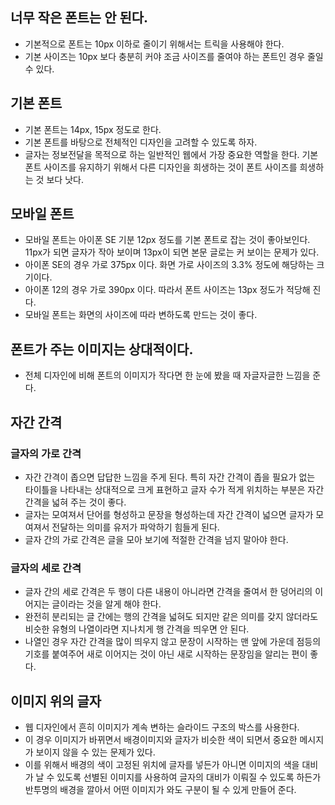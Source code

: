 ## 너무 작은 폰트는 안 된다.
- 기본적으로 폰트는 10px 이하로 줄이기 위해서는 트릭을 사용해야 한다.
- 기본 사이즈는 10px 보다 충분히 커야 조금 사이즈를 줄여야 하는 폰트인 경우 줄일 수 있다.

## 기본 폰트
- 기본 폰트는 14px, 15px 정도로 한다.
- 기본 폰트를 바탕으로 전체적인 디자인을 고려할 수 있도록 하자.
- 글자는 정보전달을 목적으로 하는 일반적인 웹에서 가장 중요한 역할을 한다. 기본 폰트 사이즈를 유지하기 위해서 다른 디자인을 희생하는 것이 폰트 사이즈를 희생하는 것 보다 낫다.

## 모바일 폰트
- 모바일 폰트는 아이폰 SE 기분 12px 정도를 기본 폰트로 잡는 것이 좋아보인다. 11px가 되면 글자가 작아 보이며 13px이 되면 본문 글로는 커 보이는 문제가 있다.
- 아이폰 SE의 경우 가로 375px 이다. 화면 가로 사이즈의 3.3% 정도에 해당하는 크기이다.
- 아이폰 12의 경우 가로 390px 이다. 따라서 폰트 사이즈는 13px 정도가 적당해 진다.
- 모바일 폰트는 화면의 사이즈에 따라 변하도록 만드는 것이 좋다.

## 폰트가 주는 이미지는 상대적이다.
- 전체 디자인에 비해 폰트의 이미지가 작다면 한 눈에 봤을 때 자글자글한 느낌을 준다.

## 자간 간격
### 글자의 가로 간격
- 자간 간격이 좁으면 답답한 느낌을 주게 된다. 특히 자간 간격이 좁을 필요가 없는 타이틀을 나타내는 상대적으로 크게 표현하고 글자 수가 적게 위치하는 부분은 자간 간격을 넓혀 주는 것이 좋다.
- 글자는 모여져서 단어를 형성하고 문장을 형성하는데 자간 간격이 넓으면 글자가 모여져서 전달하는 의미를 유저가 파악하기 힘들게 된다.
- 글자 간의 가로 간격은 글을 모아 보기에 적절한 간격을 넘지 말아야 한다.

### 글자의 세로 간격
- 글자 간의 세로 간격은 두 행이 다른 내용이 아니라면 간격을 줄여서 한 덩어리의 이어지는 글이라는 것을 알게 해야 한다.
- 완전히 분리되는 글 간에는 행의 간격을 넓혀도 되지만 같은 의미를 갖지 않더라도 비슷한 유형의 나열이라면 지나치게 행 간격을 띄우면 안 된다.
- 나열인 경우 자간 간격을 많이 띄우지 않고 문장이 시작하는 맨 앞에 가운데 점등의 기호를 붙여주어 새로 이어지는 것이 아닌 새로 시작하는 문장임을 알리는 편이 좋다.

## 이미지 위의 글자
- 웹 디자인에서 흔히 이미지가 계속 변하는 슬라이드 구조의 박스를 사용한다.
- 이 경우 이미지가 바뀌면서 배경이미지와 글자가 비슷한 색이 되면서 중요한 메시지가 보이지 않을 수 있는 문제가 있다.
- 이를 위해서 배경의 색이 고정된 위치에 글자를 넣든가 아니면 이미지의 색을 대비가 날 수 있도록 선별된 이미지를 사용하여 글자의 대비가 이뤄질 수 있도록 하든가 반투명의 배경을 깔아서 어떤 이미지가 와도 구분이 될 수 있게 만들어 준다.
